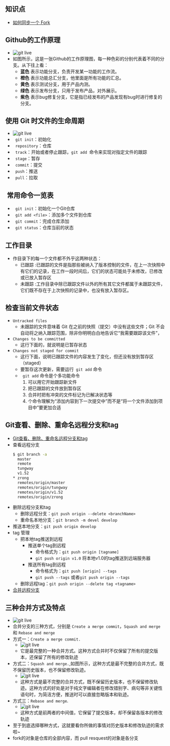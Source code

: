 ##  知识点
+   [如何同步一个 Fork](https://github.com/Tinywan/github-study-line/blob/master/posts/Syncing-a-fork.md)
##  Github的工作原理
+  ![git live](https://github.com/Tinywan/github-study/blob/master/image/git-workflow-release.png)
+  如图所示，这是一张Github的工作原理图，每一种色彩的分别代表着不同的分支。从下往上看：
    +  **蓝色** 表示功能分支，负责开发某一功能的工作流。
    +  **橙色** 表示功能总汇分支，他里面是所有功能的汇总。
    +  **黄色** 表示测试分支，用于产品内测。
    +  **绿色** 表示发布分支，只用于发布产品，对外展示。
    +  **紫色** 表示bug修复分支，它是指已经发布的产品发现有bug时进行修复的分支。
##  使用 Git 时文件的生命周期
+  ![git live](https://github.com/Tinywan/github-study/blob/master/image/Figure2-1.png)
+   `git init`：初始化
+   `repository`：仓库
+   `track`：开始或者停止跟踪，`git add `命令来实现对指定文件的跟踪
+   `stage`：暂存
+   `commit`：提交
+   `push`：推送
+   `pull`：拉取
##  常用命令一览表
+   `git init`：初始化一个Git仓库
+   `git add <file>`：添加多个文件到仓库
+   `git commit`：完成仓库添加
+   `git status`：仓库当前的状态
##  工作目录
+   作目录下的每一个文件都不外乎这两种状态：
    +   已跟踪 :已跟踪的文件是指那些被纳入了版本控制的文件，在上一次快照中有它们的记录，在工作一段时间后，它们的状态可能处于未修改，已修改或已放入暂存区  
    +   未跟踪 :工作目录中除已跟踪文件以外的所有其它文件都属于未跟踪文件，它们既不存在于上次快照的记录中，也没有放入暂存区。  
##  检查当前文件状态
+   `Untracked files`
    +   未跟踪的文件意味着 Git 在之前的快照（提交）中没有这些文件；Git 不会自动将之纳入跟踪范围，除非你明明白白地告诉它“我需要跟踪该文件”，
+   `Changes to be committed`
    +   这行下面的，就说明是已暂存状态
+   `Changes not staged for commit`
    +   这行下面，说明已跟踪文件的内容发生了变化，但还没有放到暂存区（staged）
    +   要暂存这次更新，需要运行` git add` 命令
    +   ` git add` 命令是个多功能命令
        1.  可以用它开始跟踪新文件
        2.  把已跟踪的文件放到暂存区
        3.  合并时把有冲突的文件标记为已解决状态等
        4.  个命令理解为“添加内容到下一次提交中”而不是“将一个文件添加到项目中”要更加合适
    
##  Git查看、删除、重命名远程分支和tag
+   [Git查看、删除、重命名远程分支和tag](http://zengrong.net/post/1746.htm)
+   查看远程分支
    ```bash 
    $ git branch -a
      master
      remote
      tungway
      v1.52
    * zrong
      remotes/origin/master
      remotes/origin/tungway
      remotes/origin/v1.52
      remotes/origin/zrong
    ```
+   删除远程分支和tag
    +   删除远程分支：`git push origin --delete <branchName>`
    +   重命名本地分支：`git branch -m devel develop`
+   推送本地分支：`git push origin develop`    
+   tag 管理
    +   把本地tag推送到远程
        +   推送单个tag到远程 
            +   命令格式为：`git push origin [tagname]`
            +   `git push origin v1.0` 将本地v1.0的tag推送到远端服务器
        +   推送所有tag到远程 
            +   命令格式为：`git push [origin] --tags`
            +   `git push --tags` 或者`git push origin --tags`
    +   删除远程tag：`git push origin --delete tag <tagname>` 
+    [合并远程分支](http://www.tuicool.com/articles/JzAv6z)          
##  三种合并方式及特点
+   ![git live](https://github.com/Tinywan/github-study/blob/master/image/merge_method.png)    
+   合并分支的三种方式，分别是 `Create a merge commit`，`Squash and merge` 和 `Rebase and merge`
+   方式一：`Create a merge commit.`
    +   ![git live](https://github.com/Tinywan/github-study/blob/master/image/Create_merge_commit.jpg)
    +   它是最完整的一种合并方式。这种方式合并时不仅保留了所有的提交版本，还保留了所有的修改轨迹
+   方式二：`Squash and merge.`,如图所示，这种方式是最不完整的合并方式，既不保留历史版本，也不保留修改轨迹。
    +   ![git live](https://github.com/Tinywan/github-study/blob/master/image/Squash_and_merge.jpg)
    +   这种方式是最不完整的合并方式，既不保留历史版本，也不保留修改轨迹。这种方式的好处是对于纯文字编辑者在修改错别字、病句等非关键性语句时，为简洁方便，推送时可以直接忽略版本和轨迹。
+   方式三：`Rebase and merge`.
    +   ![git live](https://github.com/Tinywan/github-study/blob/master/image/Rebase_and_merge.jpg)
    +   这种方式是前两者的中间值，它保留了提交版本，却不保留各版本的修改轨迹
+   至于到底选择哪种方式，这就要看你所做的事情对历史版本和修改轨迹的需求啦~    
+   fork的对象是仓库的全部内容，而 pull resquest的对象是各分支    
